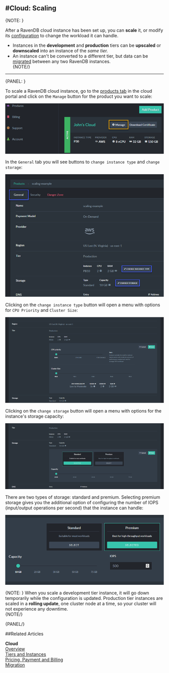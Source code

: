 #Cloud: Scaling
---

{NOTE: }

After a RavenDB cloud instance has been set up, you can **scale** it, or modify its [configuration](cloud-instances) 
to change the workload it can handle.  

* Instances in the **development** and **production** tiers can be **upscaled** or **downscaled** into an 
instance of the *same tier.*  
* An instance can't be converted to a different tier, but data can be [migrated](cloud-migration) between any 
two RavenDB instances.  
{NOTE/}

---

{PANEL: }

To scale a RavenDB cloud instance, go to the [products tab](../cloud/cloud-portal#the-products-tab) 
in the cloud portal and click on the `Manage` button for the product you want to scale:  

!["Manage Product"](images/scaling-001-manage.png "Manage Product")  
  
In the `General` tab you will see buttons to `change instance type` and `change storage`:  

!["Scaling Buttons"](images/scaling-002-buttons.png "Scaling Buttons")  
  
Clicking on the `change instance type` button will open a menu with options for `CPU Priority` and `Cluster Size`:  

!["Scaling Instance Type"](images/scaling-003-instance.png "Scaling Instance Type")
  
Clicking on the `change storage` button will open a menu with options for the instance's storage capacity:  

!["Scaling Storage"](images/scaling-004-storage.png "Scaling Storage")
  
There are two types of storage: standard and premium. Selecting premium storage gives you the additional option 
of configuring the number of IOPS (input/output operations per second) that the instance can handle:  

!["Premium IOPS"](images/scaling-005-premium.png "Premium IOPS")  

{NOTE: }
When you scale a development tier instance, it will go down temporarily while the configuration is updated. 
Production tier instances are scaled in a **rolling update**, one cluster node at a time, so your cluster will 
not experience any downtime.  
{NOTE/}

{PANEL/}

##Related Articles

**Cloud**  
[Overview](cloud-overview)  
[Tiers and Instances](cloud-instances)  
[Pricing, Payment and Billing](cloud-pricing-payment-billing)  
[Migration](cloud-migration)
